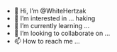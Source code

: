 - 👋 Hi, I’m @WhiteHertzak
- 👀 I’m interested in ... haking
- 🌱 I’m currently learning ...
- 💞️ I’m looking to collaborate on ...
- 📫 How to reach me ...

<!---
WhiteHertzak/WhiteHertzak is a ✨ special ✨ repository because its `README.md` (this file) appears on your GitHub profile.
You can click the Preview link to take a look at your changes.
--->
